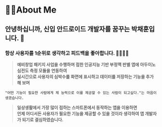 # 🖐🏻About Me
## 안녕하십니까, 신입 안드로이드 개발자를 꿈꾸는 박채훈입니다. :ant:
### 항상 사용자를 1순위로 생각하고 피드백을 좋아합니다. 🧑🏻‍🤝‍🧑

> **예비창업 패키지 사업을 수행하며 접한 인공지능 기반 부정맥 판별 앱에 아두이노 심전도 측정 모듈을 연동하여    
> 실시간으로 사용자의 심박수를 화면에 표시하고 데이터를 저장하는 기능을 추가해 보며**     
<pre><code>"어떤 기능이 필요한 사람에게 제 능력으로 이를 제공할 수 있는 사람이 되고싶다."는 마음이 생겼습니다.</code></pre>     
>**일상생활에서 가장 많이 접하는 스마트폰에서 동작하는 앱을 이용하면  
언제 어디서든 사용자가 필요한 기능을 제공할 수 있을 것이라 생각하여 앱 개발자가 되기로 결심하였습니다.**
